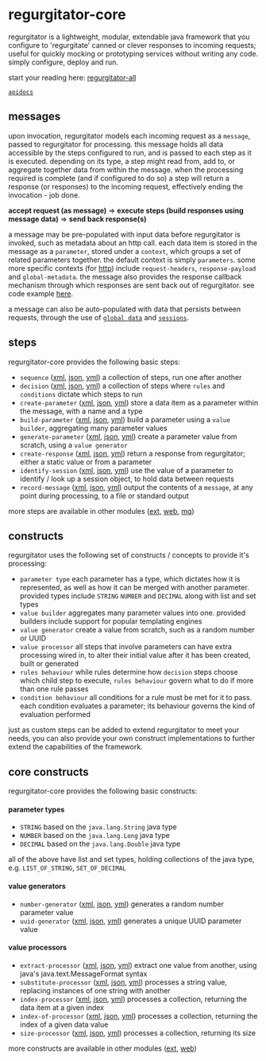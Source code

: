 # regurgitator-core

regurgitator is a lightweight, modular, extendable java framework that you configure to 'regurgitate' canned or clever responses to incoming requests; useful for quickly mocking or prototyping services without writing any code. simply configure, deploy and run.

start your reading here: [regurgitator-all](https://talmeym.github.io/regurgitator-all#regurgitator)

[``apidocs``](https://regurgitator.emarte.uk/apidocs/regurgitator-core/0.1.2/) 

## messages

upon invocation, regurgitator models each incoming request as a ``message``, passed to regurgitator for processing. this message holds all data accessible by the steps configured to run, and is passed to each step as it is executed. depending on its type, a step might read from, add to, or aggregate together data from within the message. when the processing required is complete (and if configured to do so) a step will return a response (or responses) to the incoming request, effectively ending the invocation - job done.

**accept request (as message)** => **execute steps (build responses using message data)** => **send back response(s)**

a message may be pre-populated with input data before regurgitator is invoked, such as metadata about an http call. each data item is stored in the message as a ``parameter``, stored under a ``context``, which groups a set of related parameters together. the default context is simply ``parameters``. some more specific contexts (for [http](https://talmeym.github.io/regurgitator-extensions-web#regurgitator-over-http)) include ``request-headers``, ``response-payload`` and ``global-metadata``. the message also provides the response callback mechanism through which responses are sent back out of regurgitator. see code example [here](https://talmeym.github.io/regurgitator-all#example-java-code).

a message can also be auto-populated with data that persists between requests, through the use of [``global data``](https://talmeym.github.io/regurgitator-extensions-web#global-metadata-servlet) and [``sessions``](https://talmeym.github.io/regurgitator-core-xml#identify-session).

## steps

regurgitator-core provides the following basic steps:
- ``sequence`` ([xml](https://talmeym.github.io/regurgitator-core-xml#sequence), [json](https://talmeym.github.io/regurgitator-core-json#sequence), [yml](https://talmeym.github.io/regurgitator-core-yml#sequence)) a collection of steps, run one after another
- ``decision`` ([xml](https://talmeym.github.io/regurgitator-core-xml#decision), [json](https://talmeym.github.io/regurgitator-core-json#decision), [yml](https://talmeym.github.io/regurgitator-core-yml#decision)) a collection of steps where ``rules`` and ``conditions`` dictate which steps to run
- ``create-parameter`` ([xml](https://talmeym.github.io/regurgitator-core-xml#create-parameter), [json](https://talmeym.github.io/regurgitator-core-json#create-parameter), [yml](https://talmeym.github.io/regurgitator-core-yml#create-parameter)) store a data item as a parameter within the message, with a name and a type
- ``build-parameter`` ([xml](https://talmeym.github.io/regurgitator-core-xml#build-parameter), [json](https://talmeym.github.io/regurgitator-core-json#build-parameter), [yml](https://talmeym.github.io/regurgitator-core-yml#build-parameter)) build a parameter using a ``value builder``, aggregating many parameter values
- ``generate-parameter`` ([xml](https://talmeym.github.io/regurgitator-core-xml#generate-parameter), [json](https://talmeym.github.io/regurgitator-core-json#generate-parameter), [yml](https://talmeym.github.io/regurgitator-core-yml#generate-parameter)) create a parameter value from scratch, using a ``value generator``
- ``create-response`` ([xml](https://talmeym.github.io/regurgitator-core-xml#create-response), [json](https://talmeym.github.io/regurgitator-core-json#create-response), [yml](https://talmeym.github.io/regurgitator-core-yml#create-response)) return a response from regurgitator; either a static value or from a parameter
- ``identify-session`` ([xml](https://talmeym.github.io/regurgitator-core-xml#identify-session), [json](https://talmeym.github.io/regurgitator-core-json#identify-session), [yml](https://talmeym.github.io/regurgitator-core-yml#identify-session)) use the value of a parameter to identify / look up a session object, to hold data between requests
- ``record-message`` ([xml](https://talmeym.github.io/regurgitator-core-xml#record-message), [json](https://talmeym.github.io/regurgitator-core-json#record-message), [yml](https://talmeym.github.io/regurgitator-core-yml#record-message)) output the contents of a ``message``, at any point during processing, to a file or standard output

more steps are available in other modules ([ext](https://talmeym.github.io/regurgitator-extensions#steps), [web](https://talmeym.github.io/regurgitator-extensions-web#steps), [mq](https://talmeym.github.io/regurgitator-extensions-mq#steps))

## constructs

regurgitator uses the following set of constructs / concepts to provide it's processing:
- ``parameter type`` each parameter has a type, which dictates how it is represented, as well as how it can be merged with another parameter. provided types include ``STRING`` ``NUMBER`` and ``DECIMAL`` along with list and set types
- ``value builder`` aggregates many parameter values into one. provided builders include support for popular templating engines
- ``value generator`` create a value from scratch, such as a random number or UUID
- ``value processor`` all steps that involve parameters can have extra processing wired in, to alter their initial value after it has been created, built or generated
- ``rules behaviour`` while rules determine how ``decision`` steps choose which child step to execute, ``rules behaviour`` govern what to do if more than one rule passes
- ``condition behaviour`` all conditions for a rule must be met for it to pass. each condition evaluates a parameter; its behaviour governs the kind of evaluation performed

just as custom steps can be added to extend regurgitator to meet your needs, you can also provide your own construct implementations to further extend the capabilities of the framework. 

## core constructs

regurgitator-core provides the following basic constructs:

#### parameter types
- ``STRING`` based on the ``java.lang.String`` java type
- ``NUMBER`` based on the ``java.lang.Long`` java type
- ``DECIMAL`` based on the ``java.lang.Double`` java type

all of the above have list and set types, holding collections of the java type, e.g. ``LIST_OF_STRING``, ``SET_OF_DECIMAL``

#### value generators
- ``number-generator`` ([xml](https://talmeym.github.io/regurgitator-core-xml#number-generator), [json](https://talmeym.github.io/regurgitator-core-json#number-generator), [yml](https://talmeym.github.io/regurgitator-core-yml#number-generator)) generates a random number parameter value
- ``uuid-generator`` ([xml](https://talmeym.github.io/regurgitator-core-xml#uuid-generator), [json](https://talmeym.github.io/regurgitator-core-json#uuid-generator), [yml](https://talmeym.github.io/regurgitator-core-yml#uuid-generator)) generates a unique UUID parameter value

#### value processors
- ``extract-processor`` ([xml](https://talmeym.github.io/regurgitator-core-xml#extract-processor), [json](https://talmeym.github.io/regurgitator-core-json#extract-processor), [yml](https://talmeym.github.io/regurgitator-core-yml#extract-processor)) extract one value from another, using java's java.text.MessageFormat syntax
- ``substitute-processor`` ([xml](https://talmeym.github.io/regurgitator-core-xml#substitute-processor), [json](https://talmeym.github.io/regurgitator-core-json#substitute-processor), [yml](https://talmeym.github.io/regurgitator-core-yml#substitute-processor)) processes a string value, replacing instances of one string with another
- ``index-processor`` ([xml](https://talmeym.github.io/regurgitator-core-xml#index-processor), [json](https://talmeym.github.io/regurgitator-core-json#index-processor), [yml](https://talmeym.github.io/regurgitator-core-yml#index-processor)) processes a collection, returning the data item at a given index
- ``index-of-processor`` ([xml](https://talmeym.github.io/regurgitator-core-xml#index-of-processor), [json](https://talmeym.github.io/regurgitator-core-json#index-of-processor), [yml](https://talmeym.github.io/regurgitator-core-yml#index-of-processor)) processes a collection, returning the index of a given data value
- ``size-processor`` ([xml](https://talmeym.github.io/regurgitator-core-xml#size-processor), [json](https://talmeym.github.io/regurgitator-core-json#size-processor), [yml](https://talmeym.github.io/regurgitator-core-yml#size-processor)) processes a collection, returning its size

more constructs are available in other modules ([ext](https://talmeym.github.io/regurgitator-extensions#constructs), [web](https://talmeym.github.io/regurgitator-extensions-web#constructs))
